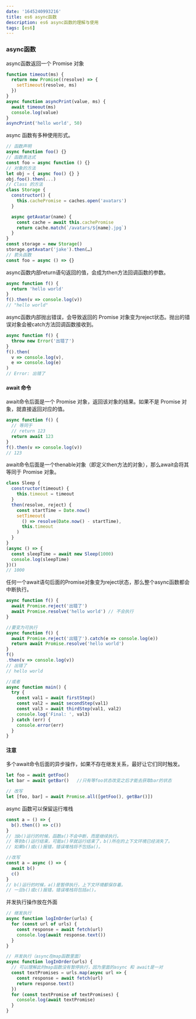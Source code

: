 ```yaml
---
date: '1645240993216'
title: es6 async函数
description: es6 async函数的理解与使用
tags: [es6]
---
```

### async函数
async函数返回一个 Promise 对象
```javascript
function timeout(ms) {
  return new Promise((resolve) => {
    setTimeout(resolve, ms)
  })
}
async function asyncPrint(value, ms) {
  await timeout(ms)
  console.log(value)
}
asyncPrint('hello world', 50)
```
async 函数有多种使用形式。
```javascript
// 函数声明
async function foo() {}
// 函数表达式
const foo = async function () {}
// 对象的方法
let obj = { async foo() {} }
obj.foo().then(...)
// Class 的方法
class Storage {
  constructor() {
    this.cachePromise = caches.open('avatars')
  }

  async getAvatar(name) {
    const cache = await this.cachePromise
    return cache.match(`/avatars/${name}.jpg`)
  }
}
const storage = new Storage()
storage.getAvatar('jake').then(…)
// 箭头函数
const foo = async () => {}
```
async函数内部return语句返回的值，会成为then方法回调函数的参数。
```javascript
async function f() {
  return 'hello world'
}
f().then(v => console.log(v))
// "hello world"
```
async函数内部抛出错误，会导致返回的 Promise 对象变为reject状态。抛出的错误对象会被catch方法回调函数接收到。
```javascript
async function f() {
  throw new Error('出错了')
}
f().then(
  v => console.log(v),
  e => console.log(e)
)
// Error: 出错了
```
#### await 命令
await命令后面是一个 Promise 对象，返回该对象的结果。如果不是 Promise 对象，就直接返回对应的值。
```javascript
async function f() {
  // 等同于
  // return 123
  return await 123
}
f().then(v => console.log(v))
// 123
```
await命令后面是一个thenable对象（即定义then方法的对象），那么await会将其等同于 Promise 对象。
```javascript
class Sleep {
  constructor(timeout) {
    this.timeout = timeout
  }
  then(resolve, reject) {
    const startTime = Date.now()
    setTimeout(
      () => resolve(Date.now() - startTime),
      this.timeout
    )
  }
}
(async () => {
  const sleepTime = await new Sleep(1000)
  console.log(sleepTime)
})()
// 1000
```
任何一个await语句后面的Promise对象变为reject状态，那么整个async函数都会中断执行。
```javascript
async function f() {
  await Promise.reject('出错了')
  await Promise.resolve('hello world') // 不会执行
}

//要变为可执行
async function f() {
  await Promise.reject('出错了').catch(e => console.log(e))
  return await Promise.resolve('hello world')
}
f()
.then(v => console.log(v))
// 出错了
// hello world

//或者
async function main() {
  try {
    const val1 = await firstStep()
    const val2 = await secondStep(val1)
    const val3 = await thirdStep(val1, val2)
    console.log('Final: ', val3)
  } catch (err) {
    console.error(err)
  }
}
```
#### 注意
多个await命令后面的异步操作，如果不存在继发关系，最好让它们同时触发。
```javascript
let foo = await getFoo()
let bar = await getBar()   //只有等foo状态改变之后才能去获取bar的状态

// 改写
let [foo, bar] = await Promise.all([getFoo(), getBar()])
```
async 函数可以保留运行堆栈
```javascript
const a = () => {
  b().then(() => c())
}
// 当b()运行的时候，函数a()不会中断，而是继续执行。
// 等到b()运行结束，可能a()早就运行结束了，b()所在的上下文环境已经消失了。
// 如果b()或c()报错，错误堆栈将不包括a()。

//改写
const a = async () => {
  await b()
  c()
}
// b()运行的时候，a()是暂停执行，上下文环境都保存着。
// 一旦b()或c()报错，错误堆栈将包括a()。
```
并发执行操作放在外面
```javascript
// 继发执行
async function logInOrder(urls) {
  for (const url of urls) {
    const response = await fetch(url)
    console.log(await response.text())
  }
}

// 并发执行（async在map函数里面）
async function logInOrder(urls) {
  // 可以理解此时map函数没有暂停执行，因为里面的async 和 await是一对
  const textPromises = urls.map(async url => {
    const response = await fetch(url)
    return response.text()
  })
  for (const textPromise of textPromises) {
    console.log(await textPromise)
  }
}
```
